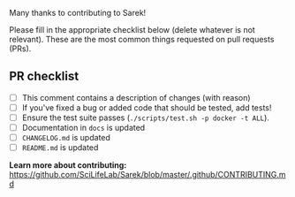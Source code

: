 Many thanks to contributing to Sarek!

Please fill in the appropriate checklist below (delete whatever is not relevant).
These are the most common things requested on pull requests (PRs).

## PR checklist
 - [ ] This comment contains a description of changes (with reason)
 - [ ] If you've fixed a bug or added code that should be tested, add tests!
 - [ ] Ensure the test suite passes (`./scripts/test.sh -p docker -t ALL`).
 - [ ] Documentation in `docs` is updated
 - [ ] `CHANGELOG.md` is updated
 - [ ] `README.md` is updated

**Learn more about contributing:** https://github.com/SciLifeLab/Sarek/blob/master/.github/CONTRIBUTING.md
